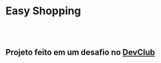 <h1>Easy Shopping</h1>
<br>
<br>
<h2>Projeto feito em um desafio no <a href="https://plataforma.devclub.com.br/area/vitrine">DevClub</a></h2>
<br>
<img src="https://github.com/hnrq404/Via-mobile-shopping/blob/main/Assets/Desktop.png?raw=true />
